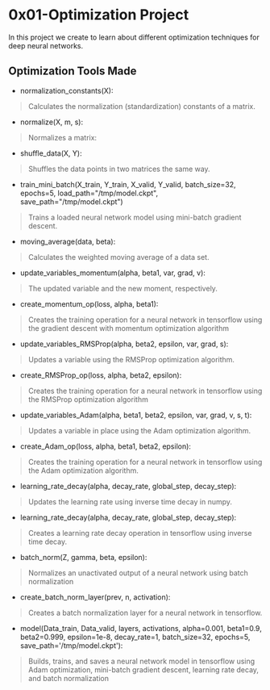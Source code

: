 # 0x01-Optimization Project

In this project we create to learn about different optimization techniques for deep neural networks.

## Optimization Tools Made

* normalization_constants(X):

> Calculates the normalization (standardization) constants of a matrix.

* normalize(X, m, s):

> Normalizes a matrix:

* shuffle_data(X, Y):

> Shuffles the data points in two matrices the same way.

* train_mini_batch(X_train, Y_train, X_valid, Y_valid, batch_size=32, epochs=5, load_path="/tmp/model.ckpt", save_path="/tmp/model.ckpt")

> Trains a loaded neural network model using mini-batch gradient descent.

* moving_average(data, beta):

> Calculates the weighted moving average of a data set.

* update_variables_momentum(alpha, beta1, var, grad, v):

> The updated variable and the new moment, respectively.

* create_momentum_op(loss, alpha, beta1):

> Creates the training operation for a neural network in tensorflow using the gradient descent with momentum optimization algorithm

* update_variables_RMSProp(alpha, beta2, epsilon, var, grad, s):

> Updates a variable using the RMSProp optimization algorithm.

* create_RMSProp_op(loss, alpha, beta2, epsilon):

> Creates the training operation for a neural network in tensorflow using the RMSProp optimization algorithm

* update_variables_Adam(alpha, beta1, beta2, epsilon, var, grad, v, s, t):

> Updates a variable in place using the Adam optimization algorithm.

* create_Adam_op(loss, alpha, beta1, beta2, epsilon):

> Creates the training operation for a neural network in tensorflow using the Adam optimization algorithm.

* learning_rate_decay(alpha, decay_rate, global_step, decay_step):

> Updates the learning rate using inverse time decay in numpy.

* learning_rate_decay(alpha, decay_rate, global_step, decay_step):

> Creates a learning rate decay operation in tensorflow using inverse time decay.

* batch_norm(Z, gamma, beta, epsilon):

> Normalizes an unactivated output of a neural network using batch normalization

* create_batch_norm_layer(prev, n, activation):

> Creates a batch normalization layer for a neural network in tensorflow.

* model(Data_train, Data_valid, layers, activations, alpha=0.001, beta1=0.9, beta2=0.999, epsilon=1e-8, decay_rate=1, batch_size=32, epochs=5, save_path='/tmp/model.ckpt'):

> Builds, trains, and saves a neural network model in tensorflow using Adam optimization, mini-batch gradient descent, learning rate decay, and batch normalization